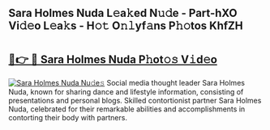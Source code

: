 ## Sara Holmes Nuda L𝚎a𝚔ed N𝚞𝚍e - Part-hXO Vi𝚍𝚎o L𝚎a𝚔s - H𝚘𝚝 O𝚗𝚕yf𝚊ns P𝚑𝚘tos KhfZH

# <h2><a href="http://kf19q23.oniu.top/?m=Sara+Holmes+Nuda">🔗👉 🔴 Sara Holmes Nuda P𝚑ot𝚘𝚜 V𝚒d𝚎o</a></h2>

[![Sara Holmes Nuda Nu𝚍e𝚜](https://i.imgur.com/0qMVB7G.gif)](http://kf19q23.oniu.top/?m=Sara+Holmes+Nuda)
Social media thought leader Sara Holmes Nuda, known for sharing dance and lifestyle information, consisting of presentations and personal blogs. Skilled contortionist partner Sara Holmes Nuda, celebrated for their remarkable abilities and accomplishments in contorting their body with partners.  
